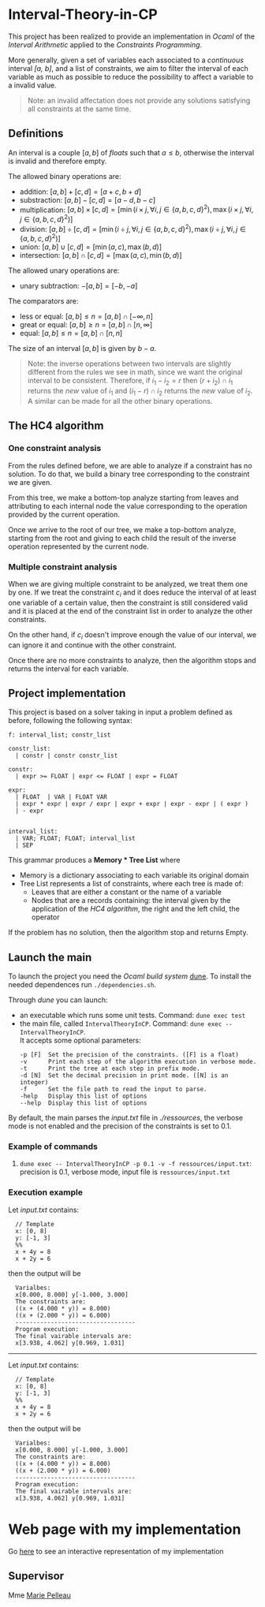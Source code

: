 # Interval-Theory-in-CP

This project has been realized to provide an implementation in *Ocaml* of the *Interval Arithmetic* applied to the *Constraints Programming*.

More generally, given a set of variables each associated to a *continuous* interval *[a, b]*, and a list of constraints, we aim to filter the interval of each variable as much as possible to reduce the possibility to affect a variable to a invalid value. 

> Note: an invalid affectation does not provide any solutions satisfying all constraints at the same time.

## Definitions

An interval is a couple $[a, b]$ of *floats* such that $a \leq b$, otherwise the interval is invalid and therefore empty.

The allowed binary operations are:

- addition: $[a, b] + [c, d] = [a + c, b + d]$
- substraction: $[a, b] - [c, d] = [a - d, b - c]$
- multiplication: $[a, b] \times [c, d] = [\min(i \times j, \forall i, j \in \{a, b, c, d\}^2), \max(i \times j, \forall i, j \in \{a, b, c, d\}^2)]$
- division: $[a, b] \div [c, d] = [\min(i \div j, \forall i, j \in \{a, b, c, d\}^2), \max(i \div j, \forall i, j \in \{a, b, c, d\}^2)]$
- union: $[a, b] \cup [c, d] = [\min(a, c), \max(b,d)]$
- intersection: $[a, b] \cap [c, d] = [\max(a, c), \min(b,d)]$

The allowed unary operations are:
- unary subtraction: $-[a, b] = [-b, -a]$

The comparators are:

- less or equal: $[a, b] \leq n = [a, b] \cap [-\infty,  n]$
- great or equal: $[a, b] \geq n = [a, b] \cap [n, \infty]$
- equal: $[a, b] \leq n = [a, b] \cap [n,  n]$

The size of an interval $[a, b]$ is given by $b-a$.

> Note: the inverse operations between two intervals are slightly different from the rules we see in math, since we want the original interval to be consistent. Therefore, if $i_1 - i_2 = r$ then $(r + i_2) \cap i_1$ returns the *new* value of $i_1$ and $(i_1 - r) \cap i_2$ returns the *new* value of $i_2$. A similar can be made for all the other binary operations.

## The HC4 algorithm

### One constraint analysis

From the rules defined before, we are able to analyze if a constraint has no solution. To do that, we build a binary tree corresponding to the constraint we are given. 

From this tree, we make a bottom-top analyze starting from leaves and attributing to each internal node the value corresponding to the operation provided by the current operation.

Once we arrive to the root of our tree, we make a top-bottom analyze, starting from the root and giving to each child the result of the inverse operation represented by the current node.

### Multiple constraint analysis

When we are giving multiple constraint to be analyzed, we treat them one by one. If we treat the constraint $c_i$ and it does reduce the interval of at least one variable of a certain value, then the constraint is still considered valid and it is placed at the end of the constraint list in order to analyze the other constraints.

On the other hand, if $c_i$ doesn't improve enough the value of our interval, we can ignore it and continue with the other constraint.

Once there are no more constraints to analyze, then the algorithm stops and returns the interval for each variable. 

## Project implementation

This project is based on a solver taking in input a problem defined as before, following the following syntax:

```
f: interval_list; constr_list

constr_list: 
  | constr | constr constr_list

constr: 
  | expr >= FLOAT | expr <= FLOAT | expr = FLOAT

expr:
  | FLOAT  | VAR | FLOAT VAR  
  | expr * expr | expr / expr | expr + expr | expr - expr | ( expr )
  | - expr


interval_list:
  | VAR; FLOAT; FLOAT; interval_list 
  | SEP   
```

This grammar produces a **Memory * Tree List** where 
- Memory is a dictionary associating to each variable its original domain 
- Tree List represents a list of constraints, where each tree is made of:
  - Leaves that are either a constant or the name of a variable
  - Nodes that are a records containing: the interval given by the application of the *HC4 algorithm*, the right and the left child, the operator

If the problem has no solution, then the algorithm stop and returns Empty.


## Launch the main 

To launch the project you need the *Ocaml build system* [dune](https://github.com/ocaml/dune). To install the needed dependences run `./dependencies.sh`. 

Through *dune* you can launch:

- an executable which runs some unit tests. Command: `dune exec test`
- the main file, called `IntervalTheoryInCP`. Command: `dune exec -- IntervalTheoryInCP`.  
  It accepts some optional parameters:
  ```
  -p [F]  Set the precision of the constraints. ([F] is a float)
  -v      Print each step of the algorithm execution in verbose mode.
  -t      Print the tree at each step in prefix mode.
  -d [N]  Set the decimal precision in print mode. ([N] is an integer)
  -f      Set the file path to read the input to parse.
  -help   Display this list of options
  --help  Display this list of options
  ```

By default, the main parses the *input.txt* file in *./ressources*, the verbose mode is not enabled and the precision of the constraints is set to $0.1$.

### Example of commands
1. `dune exec -- IntervalTheoryInCP -p 0.1 -v -f ressources/input.txt`: precision is 0.1, verbose mode, input file is `ressources/input.txt`

### Execution example
Let *input.txt* contains:

```
  // Template
  x: [0, 8]
  y: [-1, 3]
  %%
  x + 4y = 8
  x + 2y = 6
```

then the output will be 

```
  Varialbes: 
  x[0.000, 8.000] y[-1.000, 3.000] 
  The constraints are: 
  ((x + (4.000 * y)) = 8.000)
  ((x + (2.000 * y)) = 6.000)
  ----------------------------------
  Program execution: 
  The final vairable intervals are: 
  x[3.938, 4.062] y[0.969, 1.031] 
```

___

Let *input.txt* contains:

```
  // Template
  x: [0, 8]
  y: [-1, 3]
  %%
  x + 4y = 8
  x + 2y = 6
```

then the output will be 

```
  Varialbes: 
  x[0.000, 8.000] y[-1.000, 3.000] 
  The constraints are: 
  ((x + (4.000 * y)) = 8.000)
  ((x + (2.000 * y)) = 6.000)
  ----------------------------------
  Program execution: 
  The final vairable intervals are: 
  x[3.938, 4.062] y[0.969, 1.031] 
```

# Web page with my implementation
Go [here](https://fissored.github.io/Interval-Theory-in-CP/) to see an interactive representation of my implementation

## Supervisor

Mme [Marie Pelleau](https://www.i3s.unice.fr/~mpelleau/en/home/)
